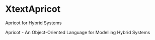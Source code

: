 XtextApricot
============

Apricot for Hybrid Systems


Apricot - An Object-Oriented Language for Modelling Hybrid Systems

